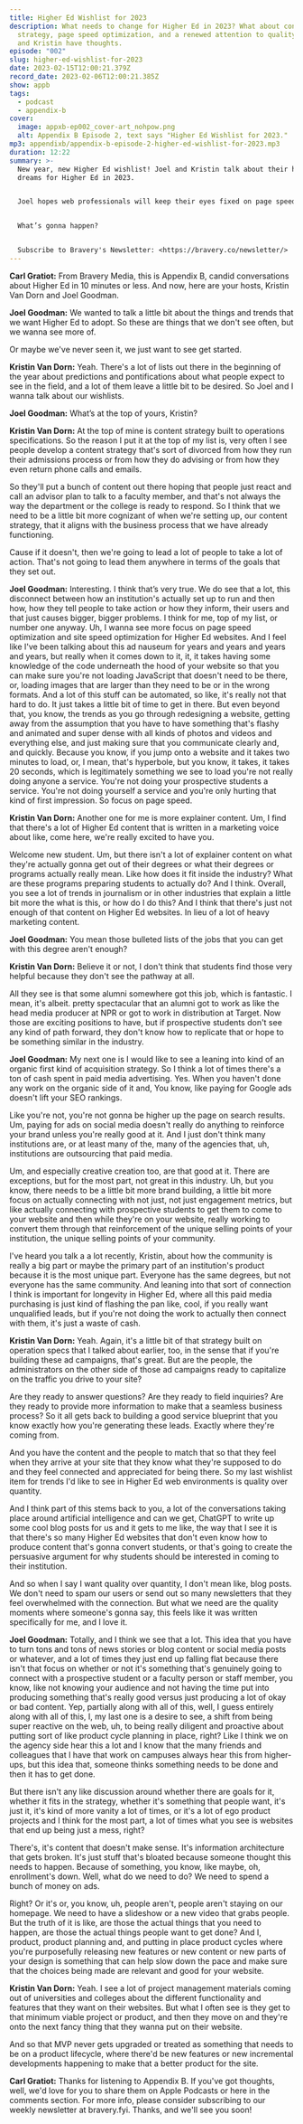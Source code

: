 ```yaml
---
title: Higher Ed Wishlist for 2023
description: What needs to change for Higher Ed in 2023? What about content
  strategy, page speed optimization, and a renewed attention to quality? Joel
  and Kristin have thoughts.
episode: "002"
slug: higher-ed-wishlist-for-2023
date: 2023-02-15T12:00:21.379Z
record_date: 2023-02-06T12:00:21.385Z
show: appb
tags:
  - podcast
  - appendix-b
cover:
  image: appxb-ep002_cover-art_nohpow.png
  alt: Appendix B Episode 2, text says "Higher Ed Wishlist for 2023."
mp3: appendixb/appendix-b-episode-2-higher-ed-wishlist-for-2023.mp3
duration: 12:22
summary: >-
  New year, new Higher Ed wishlist! Joel and Kristin talk about their hopes and
  dreams for Higher Ed in 2023.


  Joel hopes web professionals will keep their eyes fixed on page speed optimization, while Kristin is focused on efficient content strategies.


  What’s gonna happen?


  S﻿ubscribe to Bravery's Newsletter: <https://bravery.co/newsletter/>
---
```

**Carl Gratiot:** From Bravery Media, this is Appendix B, candid conversations about Higher Ed in 10 minutes or less. And now, here are your hosts, Kristin Van Dorn and Joel Goodman. 

**Joel Goodman:** We wanted to talk a little bit about the things and trends that we want Higher Ed to adopt. So these are things that we don't see often, but we wanna see more of.

Or maybe we've never seen it, we just want to see get started. 

**Kristin Van Dorn:** Yeah. There's a lot of lists out there in the beginning of the year about predictions and pontifications about what people expect to see in the field, and a lot of them leave a little bit to be desired. So Joel and I wanna talk about our wishlists.

**Joel Goodman:** What’s at the top of yours, Kristin?

**Kristin Van Dorn:** At the top of mine is content strategy built to operations specifications. So the reason I put it at the top of my list is, very often I see people develop a content strategy that's sort of divorced from how they run their admissions process or from how they do advising or from how they even return phone calls and emails.

So they'll put a bunch of content out there hoping that people just react and call an advisor plan to talk to a faculty member, and that's not always the way the department or the college is ready to respond. So I think that we need to be a little bit more cognizant of when we're setting up, our content strategy, that it aligns with the business process that we have already functioning.

Cause if it doesn't, then we're going to lead a lot of people to take a lot of action. That's not going to lead them anywhere in terms of the goals that they set out. 

**Joel Goodman:** Interesting. I think that’s very true. We do see that a lot, this disconnect between how an institution's actually set up to run and then how, how they tell people to take action or how they inform, their users and that just causes bigger, bigger problems. I think for me, top of my list, or number one anyway. Uh, I wanna see more focus on page speed optimization and site speed optimization for Higher Ed websites. And I feel like I've been talking about this ad nauseum for years and years and years and years, but really when it comes down to it, it, it takes having some knowledge of the code underneath the hood of your website so that you can make sure you're not loading JavaScript that doesn't need to be there, or, loading images that are larger than they need to be or in the wrong formats. And a lot of this stuff can be automated, so like, it's really not that hard to do. It just takes a little bit of time to get in there. But even beyond that, you know, the trends as you go through redesigning a website, getting away from the assumption that you have to have something that's flashy and animated and super dense with all kinds of photos and videos and everything else, and just making sure that you communicate clearly and, and quickly. Because you know, if you jump onto a website and it takes two minutes to load, or, I mean, that's hyperbole, but you know, it takes, it takes 20 seconds, which is legitimately something we see to load you're not really doing anyone a service. You're not doing your prospective students a service. You're not doing yourself a service and you're only hurting that kind of first impression. So focus on page speed. 

**Kristin Van Dorn:** Another one for me is more explainer content. Um, I find that there's a lot of Higher Ed content that is written in a marketing voice about like, come here, we're really excited to have you.

Welcome new student. Um, but there isn't a lot of explainer content on what they're actually gonna get out of their degrees or what their degrees or programs actually really mean. Like how does it fit inside the industry? What are these programs preparing students to actually do? And I think. Overall, you see a lot of trends in journalism or in other industries that explain a little bit more the what is this, or how do I do this? And I think that there's just not enough of that content on Higher Ed websites. In lieu of a lot of heavy marketing content.

**Joel Goodman:** You mean those bulleted lists of the jobs that you can get with this degree aren't enough? 

**Kristin Van Dorn:** Believe it or not, I don't think that students find those very helpful because they don't see the pathway at all.

All they see is that some alumni somewhere got this job, which is fantastic. I mean, it's albeit. pretty spectacular that an alumni got to work as like the head media producer at NPR or got to work in distribution at Target. Now those are exciting positions to have, but if prospective students don't see any kind of path forward, they don't know how to replicate that or hope to be something similar in the industry.

**Joel Goodman:** My next one is I would like to see a leaning into kind of an organic first kind of acquisition strategy. So I think a lot of times there's a ton of cash spent in paid media advertising. Yes. When you haven't done any work on the organic side of it and, You know, like paying for Google ads doesn't lift your SEO rankings.

Like you're not, you're not gonna be higher up the page on search results. Um, paying for ads on social media doesn't really do anything to reinforce your brand unless you're really good at it. And I just don't think many institutions are, or at least many of the, many of the agencies that, uh, institutions are outsourcing that paid media.

Um, and especially creative creation too, are that good at it. There are exceptions, but for the most part, not great in this industry. Uh, but you know, there needs to be a little bit more brand building, a little bit more focus on actually connecting with not just, not just engagement metrics, but like actually connecting with prospective students to get them to come to your website and then while they're on your website, really working to convert them through that reinforcement of the unique selling points of your institution, the unique selling points of your community.

I've heard you talk a a lot recently, Kristin, about how the community is really a big part or maybe the primary part of an institution's product because it is the most unique part. Everyone has the same degrees, but not everyone has the same community. And leaning into that sort of connection I think is important for longevity in Higher Ed, where all this paid media purchasing is just kind of flashing the pan like, cool, if you really want unqualified leads, but if you're not doing the work to actually then connect with them, it's just a waste of cash. 

**Kristin Van Dorn:** Yeah. Again, it's a little bit of that strategy built on operation specs that I talked about earlier, too, in the sense that if you're building these ad campaigns, that's great. But are the people, the administrators on the other side of those ad campaigns ready to capitalize on the traffic you drive to your site?

Are they ready to answer questions? Are they ready to field inquiries? Are they ready to provide more information to make that a seamless business process? So it all gets back to building a good service blueprint that you know exactly how you're generating these leads. Exactly where they're coming from.

And you have the content and the people to match that so that they feel when they arrive at your site that they know what they're supposed to do and they feel connected and appreciated for being there. So my last wishlist item for trends I'd like to see in Higher Ed web environments is quality over quantity.

And I think part of this stems back to you, a lot of the conversations taking place around artificial intelligence and can we get, ChatGPT to write up some cool blog posts for us and it gets to me like, the way that I see it is that there's so many Higher Ed websites that don't even know how to produce content that's gonna convert students, or that's going to create the persuasive argument for why students should be interested in coming to their institution.

And so when I say I want quality over quantity, I don't mean like, blog posts. We don't need to spam our users or send out so many newsletters that they feel overwhelmed with the connection. But what we need are the quality moments where someone's gonna say, this feels like it was written specifically for me, and I love it.

**Joel Goodman:** Totally, and I think we see that a lot. This idea that you have to turn tons and tons of news stories or blog content or social media posts or whatever, and a lot of times they just end up falling flat because there isn't that focus on whether or not it's something that's genuinely going to connect with a prospective student or a faculty person or staff member, you know, like not knowing your audience and not having the time put into producing something that's really good versus just producing a lot of okay or bad content. Yep, partially along with all of this, well, I guess entirely along with all of this, I, my last one is a desire to see, a shift from being super reactive on the web, uh, to being really diligent and proactive about putting sort of like product cycle planning in place, right? Like I think we on the agency side hear this a lot and I know that the many friends and colleagues that I have that work on campuses always hear this from higher-ups, but this idea that, someone thinks something needs to be done and then it has to get done.

But there isn't any like discussion around whether there are goals for it, whether it fits in the strategy, whether it's something that people want, it's just it, it's kind of more vanity a lot of times, or it's a lot of ego product projects and I think for the most part, a lot of times what you see is websites that end up being just a mess, right?

There's, it's content that doesn't make sense. It's information architecture that gets broken. It's just stuff that's bloated because someone thought this needs to happen. Because of something, you know, like maybe, oh, enrollment's down. Well, what do we need to do? We need to spend a bunch of money on ads.

Right? Or it's or, you know, uh, people aren't, people aren't staying on our homepage. We need to have a slideshow or a new video that grabs people. But the truth of it is like, are those the actual things that you need to happen, are those the actual things people want to get done? And I, product, product planning and, and putting in place product cycles where you're purposefully releasing new features or new content or new parts of your design is something that can help slow down the pace and make sure that the choices being made are relevant and good for your website. 

**Kristin Van Dorn:** Yeah. I see a lot of project management materials coming out of universities and colleges about the different functionality and features that they want on their websites. But what I often see is they get to that minimum viable project or product, and then they move on and they're onto the next fancy thing that they wanna put on their website.

And so that MVP never gets upgraded or treated as something that needs to be on a product lifecycle, where there'd be new features or new incremental developments happening to make that a better product for the site.

**Carl Gratiot:** Thanks for listening to Appendix B. If you've got thoughts, well, we'd love for you to share them on Apple Podcasts or here in the comments section. For more info, please consider subscribing to our weekly newsletter at bravery.fyi. Thanks, and we'll see you soon!